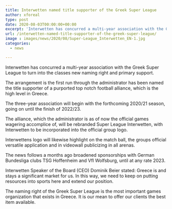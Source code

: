 ```yaml
---
title: Interwetten named title supporter of the Greek Super League
author: xforeal 
type: post
date: 2020-08-03T00:00:00+00:00
excerpt: 'Interwetten has concurred a multi-year association with the Greek Super League to turn into the classes new naming right and primary sponsor '
url: /interwetten-named-title-supporter-of-the-greek-super-league/
image : images/news/2020/08/Super-League_Interwetten_EN-1.jpg
categories:
  - news

---
```

Interwetten has concurred a multi-year association with the Greek Super League to turn into the classes new naming right and primary support. 

The arrangement is the first run through the administrator has been named the title supporter of a purported top notch football alliance, which is the high level in Greece. 

The three-year association will begin with the forthcoming 2020/21 season, going on until the finish of 2022/23. 

The alliance, which the administrator is as of now the official games wagering accomplice of, will be rebranded Super League Interwetten, with Interwetten to be incorporated into the official group logo. 

Interwettens logo will likewise highlight on the match ball, the groups official versatile application and in videowall publicizing in all arenas. 

The news follows a months ago broadened sponsorships with German Bundesliga clubs TSG Hoffenheim and Vfl Wolfsburg, until at any rate 2023. 

Interwetten Speaker of the Board (CEO) Dominik Beier stated: Greece is and stays a significant market for us. In this way, we need to keep on putting resources into sports here and extend our position. 

The naming right of the Greek Super League is the most important games organization that exists in Greece. It is our mean to offer our clients the best item available.